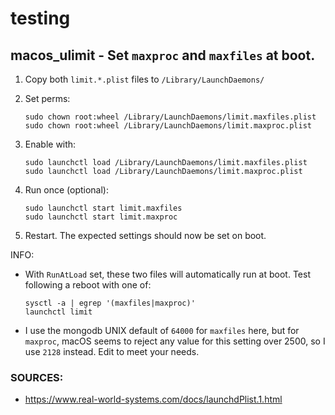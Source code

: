 # testing

## macos_ulimit - Set `maxproc` and `maxfiles` at boot.

1. Copy both `limit.*.plist` files to `/Library/LaunchDaemons/`

2. Set perms:

   ```
   sudo chown root:wheel /Library/LaunchDaemons/limit.maxfiles.plist
   sudo chown root:wheel /Library/LaunchDaemons/limit.maxproc.plist
   ```

3. Enable with:

   ```
   sudo launchctl load /Library/LaunchDaemons/limit.maxfiles.plist
   sudo launchctl load /Library/LaunchDaemons/limit.maxproc.plist
   ```

4. Run once (optional):

   ```
   sudo launchctl start limit.maxfiles
   sudo launchctl start limit.maxproc
   ```

5. Restart. The expected settings should now be set on boot.


INFO:
- With `RunAtLoad` set, these two files will automatically run at boot. Test following a reboot with one of:

  ```
  sysctl -a | egrep '(maxfiles|maxproc)'
  launchctl limit
  ```

- I use the mongodb UNIX default of `64000` for `maxfiles` here, but for `maxproc`, macOS seems to reject any value for this setting over 2500, so I use `2128` instead. Edit to meet your needs.

### SOURCES:
- https://www.real-world-systems.com/docs/launchdPlist.1.html
